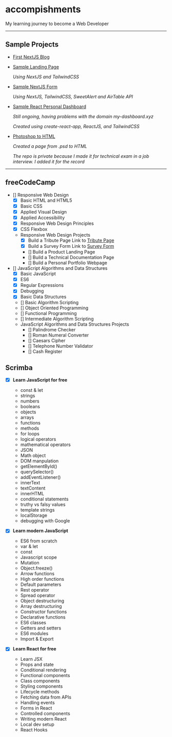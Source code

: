 # accompishments
My learning journey to become a Web Developer

-----------------------------------------------------------------
## Sample Projects
- [First NextJS Blog](https://nextjs-blog.blessly-pera.vercel.app/)
- [Sample Landing Page](nextjs.blessly-pera.vercel.app)
  
  *Using NextJS and TailwindCSS*
  
- [Sample NextJS Form](https://samplenextform-blesslypera.vercel.app/)
  
  *Using NextJS, TailwindCSS, SweetAlert and AirTable API*
  
- [Sample React Personal Dashboard](https://github.com/blemmmm/my-dashboard)

  *Still ongoing, having problems with the domain my-dashboard.xyz*
  
  *Created using create-react-app, ReactJS, and TailwindCSS*
  
- [Photoshop to HTML](github.com/blemmmm/crhsample)
 
  *Created a page from .psd to HTML*
  
  *The repo is private because I made it for technical exam in a job interview. I added it for the record*
  
-----------------------------------------------------------------

## freeCodeCamp
- [] Responsive Web Design
  - [x] Basic HTML and HTML5
  - [x] Basic CSS
  - [x] Applied Visual Design
  - [x] Applied Accessibility
  - [x] Responsive Web Design Principles
  - [x] CSS Flexbox
  - Responsive Web Design Projects
    - [x] Build a Tribute Page
      Link to [Tribute Page](https://codepen.io/blesslypera/pen/PomgeXr)
    - [x] Build a Survey Form
      Link to [Survey Form](https://codepen.io/blesslypera/pen/JjJpNpr)
    - [] Build a Product Landing Page
    - [] Build a Technical Documentation Page
    - [] Build a Personal Portfolio Webpage
- [] JavaScript Algorithms and Data Structures
  - [x] Basic JavaScript
  - [x] ES6
  - [x] Regular Expressions
  - [x] Debugging
  - [x] Basic Data Structures   
  - [] Basic Algorithm Scripting
  - [] Object Oriented Programming
  - [] Functional Programming
  - [] Intermediate Algorithm Scripting
  - JavaScript Algorithms and Data Structures Projects
    - [] Palindrome Checker
    - [] Roman Numeral Converter
    - [] Caesars Cipher
    - [] Telephone Number Validator
    - [] Cash Register

## Scrimba
- [x] **Learn JavaScript for free**
  - const & let
  - strings
  - numbers
  - booleans
  - objects
  - arrays
  - functions
  - methods
  - for loops
  - logical operators
  - mathematical operators
  - JSON
  - Math object
  - DOM manpulation
  - getElementById()
  - querySelector()
  - addEventListener()
  - innerText
  - textContent
  - innerHTML
  - conditional statements
  - truthy vs falsy values
  - template strings
  - localStorage
  - debugging with Google


- [x] **Learn modern JavaScript**
  - ES6 from scratch
  - var & let
  - const
  - Javascript scope
  - Mutation
  - Object.freeze()
  - Arrow functions
  - High order functions
  - Default parameters
  - Rest operator
  - Spread operator
  - Object destructuring
  - Array destructuring
  - Constructor functions
  - Declarative functions
  - ES6 classes
  - Getters and setters
  - ES6 modules
  - Import & Export


- [x] **Learn React for free**
  -  Learn JSX
  -  Props and state
  -  Conditional rendering
  -  Functional components
  -  Class components
  -  Styling components
  -  Lifecycle methods
  -  Fetching data from APIs
  -  Handling events
  -  Forms in React
  -  Controlled components
  -  Writing modern React
  -  Local dev setup
  -  React Hooks
